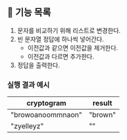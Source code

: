 ## 🚀 기능 목록

1. 문자를 비교하기 위해 리스트로 변경한다.
2. 빈 문자열 정답에 하나씩 넣어간다.
    - 이전값과 같으면 이전값을 제거한다.
    - 이전값과 다르면 추가한다.
3. 정답을 출력한다.

### 실행 결과 예시

| cryptogram        | result  |
| ----------------- | ------- |
| "browoanoommnaon" | "brown" |
| "zyelleyz"        | ""      |

